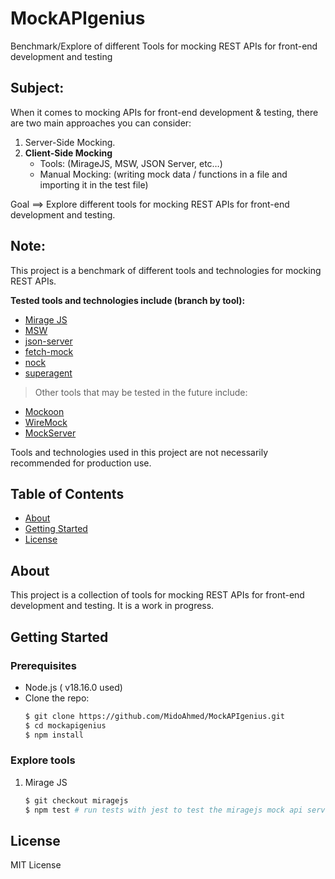 # MockAPIgenius

Benchmark/Explore of different Tools for mocking REST APIs for front-end development and testing

## Subject:

When it comes to mocking APIs for front-end development & testing, there are two main approaches you can consider:

1. Server-Side Mocking.
2. **Client-Side Mocking**
   - Tools: (MirageJS, MSW, JSON Server, etc…)
   - Manual Mocking: (writing mock data / functions in a file and importing it in the test file)

Goal ==> Explore different tools for mocking REST APIs for front-end development and testing.

## Note:

This project is a benchmark of different tools and technologies for mocking REST APIs.

**Tested tools and technologies include (branch by tool):**

- [Mirage JS](https://miragejs.com/)
- [MSW](https://mswjs.io/)
- [json-server](https://github.com/typicode/json-server)
- [fetch-mock](http://www.wheresrhys.co.uk/fetch-mock/)
- [nock](https://github.com/nock/nock)
- [superagent](https://ladjs.github.io/superagent/)

> Other tools that may be tested in the future include:

- [Mockoon](https://mockoon.com/)
- [WireMock](http://wiremock.org/)
- [MockServer](https://www.mock-server.com/)

Tools and technologies used in this project are not necessarily recommended for production use.

## Table of Contents

- [About](#about)
- [Getting Started](#getting-started)
- [License](#license)

## About

This project is a collection of tools for mocking REST APIs for front-end development and testing. It is a work in progress.

## Getting Started

### Prerequisites

- Node.js ( v18.16.0 used)
- Clone the repo:
  ```sh
  $ git clone https://github.com/MidoAhmed/MockAPIgenius.git
  $ cd mockapigenius
  $ npm install
  ```

### Explore tools

1. Mirage JS

   ```sh
   $ git checkout miragejs
   $ npm test # run tests with jest to test the miragejs mock api server

   ```

## License

MIT License
